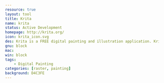 ```yaml
---
resource: true
layout: tool
title: Krita
name: krita
status: Active Development
homepage: http://krita.org/
icon: krita_icon.svg
des: Krita is a FREE digital painting and illustration application. Krita offers CMYK support, HDR painting, perspective grids, dockers, filters, painting assistants, and many other features you would expect.
gnu: block
mac:
win: block
tags:
    - Digital Painting
categories: [raster, painting]
background: D4C3FE
---
```

